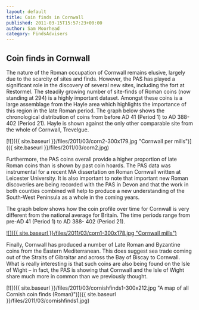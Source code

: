 ```yaml
---
layout: default
title: Coin finds in Cornwall
published: 2011-03-15T15:57:23+00:00
author: Sam Moorhead
category: FindsAdvisers
---
```

Coin finds in Cornwall
----------------------

The nature of the Roman occupation of Cornwall remains elusive, largely due to the scarcity of sites and finds. However, the PAS has played a significant role in the discovery of several new sites, including the fort at Restormel. The steadily growing number of site-finds of Roman coins (now standing at 294) is a highly important dataset. Amongst these coins is a large assemblage from the Hayle area which highlights the importance of this region in the late Roman period. The graph below shows the chronological distribution of coins from before AD 41 (Period 1) to AD 388-402 (Period 21). Hayle is shown against the only other comparable site from the whole of Cornwall, Trevelgue.

[![]({{ site.baseurl }}/files/2011/03/corn2-300x179.jpg "Cornwall per mills")]({{ site.baseurl }}/files/2011/03/corn2.jpg)

Furthermore, the PAS coins overall provide a higher proportion of late Roman coins than is shown by past coin hoards. The PAS data was instrumental for a recent MA dissertation on Roman Cornwall written at Leicester University. It is also important to note that important new Roman discoveries are being recorded with the PAS in Devon and that the work in both counties combined will help to produce a new understanding of the South-West Peninsula as a whole in the coming years.

The graph below shows how the coin profile over time for Cornwall is very different from the national average for Britain. The time periods range from pre-AD 41 (Period 1) to AD 388- 402 (Period 21).

[![]({{ site.baseurl }}/files/2011/03/corn1-300x178.jpg "Cornwall mills")](files/2011/03/corn1.jpg)

Finally, Cornwall has produced a number of Late Roman and Byzantine coins from the Eastern Mediterranean. This does suggest sea trade coming out of the Straits of Gibraltar and across the Bay of Biscay to Cornwall. What is really interesting is that such coins are also being found on the Isle of Wight – in fact, the PAS is showing that Cornwall and the Isle of Wight share much more in common than we previously thought.

[![]({{ site.baseurl }}/files/2011/03/cornishfinds1-300x212.jpg "A map of all Cornish coin finds (Roman)")]({{ site.baseurl }}/files/2011/03/cornishfinds1.jpg)